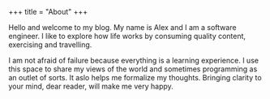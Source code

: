 +++
title = "About"
+++

Hello and welcome to my blog. My name is Alex and I am a software engineer. I like to explore how life works by consuming quality content, exercising and travelling.

I am not afraid of failure because everything is a learning experience. I use this space to share my views of the world and sometimes programming as an outlet of sorts. It aslo helps me formalize my thoughts. Bringing clarity to your mind, dear reader, will make me very happy.


